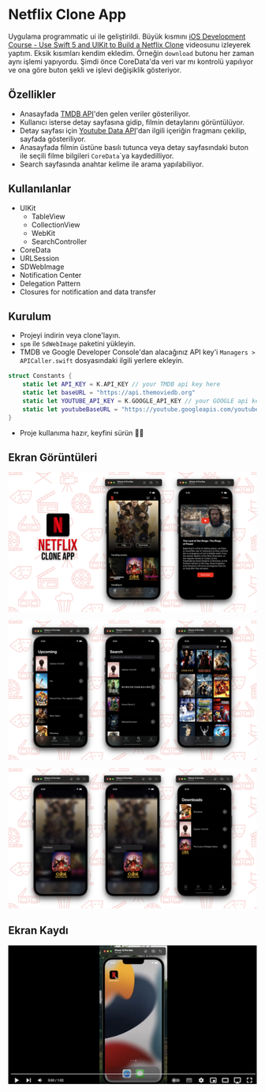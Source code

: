 # Netflix Clone App
Uygulama programmatic ui ile geliştirildi. Büyük kısmını [iOS Development Course - Use Swift 5 and UIKit to Build a Netflix Clone](https://youtu.be/KCgYDCKqato) videosunu izleyerek yaptım. Eksik kısımları kendim ekledim. Örneğin `download` butonu her zaman aynı işlemi yapıyordu. Şimdi önce CoreData'da veri var mı kontrolü yapılıyor ve ona göre buton şekli ve işlevi değişiklik gösteriyor.

## Özellikler
- Anasayfada [TMDB API](https://www.themoviedb.org)'den gelen veriler gösteriliyor.
- Kullanıcı isterse detay sayfasına gidip, filmin detaylarını görüntülüyor.
- Detay sayfası için [Youtube Data API](https://developers.google.com/youtube/v3)'dan ilgili içeriğin fragmanı çekilip, sayfada gösteriliyor.
- Anasayfada filmin üstüne basılı tutunca veya detay sayfasındaki buton ile seçili filme bilgileri `CoreData`\`ya kaydedilliyor.
- Search sayfasında anahtar kelime ile arama yapılabiliyor.

## Kullanılanlar
- UIKit
  - TableView
  - CollectionView
  - WebKit
  - SearchController
- CoreData
- URLSession
- SDWebImage
- Notification Center
- Delegation Pattern
- Closures for notification and data transfer

## Kurulum
- Projeyi indirin veya clone'layın.
- `spm` ile `SdWebImage` paketini yükleyin.
- TMDB ve Google Developer Console'dan alacağınız API key'i `Managers > APICaller.swift` dosyasındaki ilgili yerlere ekleyin.
```swift
struct Constants {
    static let API_KEY = K.API_KEY // your TMDB api key here
    static let baseURL = "https://api.themoviedb.org"
    static let YOUTUBE_API_KEY = K.GOOGLE_API_KEY // your GOOGLE api key here
    static let youtubeBaseURL = "https://youtube.googleapis.com/youtube/v3/search?"
}
```
- Proje kullanıma hazır, keyfini sürün 🎉😊

## Ekran Görüntüleri

![ss1](https://github.com/sametkoyuncu/netflix-clone-ios-uikit/blob/main/screenshots/netflixClone1.png)

![ss2](https://github.com/sametkoyuncu/netflix-clone-ios-uikit/blob/main/screenshots/netflixClone2.png)

![ss3](https://github.com/sametkoyuncu/netflix-clone-ios-uikit/blob/main/screenshots/netflixClone3.png)

## Ekran Kaydı

[![youtube-video](https://github.com/sametkoyuncu/netflix-clone-ios-uikit/blob/main/screenshots/youtube.png)](https://www.youtube.com/embed/rLWiDc0GMEo)
